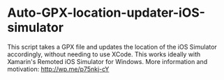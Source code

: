 # Auto-GPX-location-updater-iOS-simulator
This script takes a GPX file and updates the location of the iOS Simulator accordingly, without needing to use XCode. This works ideally with Xamarin's Remoted iOS Simulator for Windows.
More information and motivation: http://wp.me/p75nkj-cY
